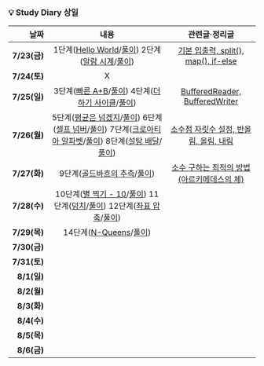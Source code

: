### 💡 Study Diary 상일  

|날짜|내용|관련글·정리글|
|------:|:---:|:---:|
|**7/23(금)**|1단계([Hello World](https://www.acmicpc.net/problem/2557)/[풀이](https://github.com/sangilyoon-dev/SSAFY_6th_KotlinStudy/blob/main/%EC%9C%A4%EC%83%81%EC%9D%BC/BOJ/2557_Hello%20World.kt)) 2단계([알람 시계](https://www.acmicpc.net/problem/2884)/[풀이](https://github.com/sangilyoon-dev/SSAFY_6th_KotlinStudy/blob/main/%EC%9C%A4%EC%83%81%EC%9D%BC/BOJ/2884_%EC%95%8C%EB%9E%8C%20%EC%8B%9C%EA%B3%84.kt))|[기본 입출력, split(), map(), if-else](https://meoru-tech.tistory.com/56)|
|**7/24(토)**|X||
|**7/25(일)**|3단계([빠른 A+B](https://www.acmicpc.net/problem/15552)/[풀이](https://github.com/sangilyoon-dev/SSAFY_6th_KotlinStudy/blob/main/%EC%9C%A4%EC%83%81%EC%9D%BC/BOJ/15552_%EB%B9%A0%EB%A5%B8%20A%2BB.kt)) 4단계([더하기 사이클](https://www.acmicpc.net/problem/1110)/[풀이](https://github.com/sangilyoon-dev/SSAFY_6th_KotlinStudy/blob/main/%EC%9C%A4%EC%83%81%EC%9D%BC/BOJ/1110_%EB%8D%94%ED%95%98%EA%B8%B0%20%EC%82%AC%EC%9D%B4%ED%81%B4.kt))|[BufferedReader, BufferedWriter](https://meoru-tech.tistory.com/57)|
|**7/26(월)**|5단계([평균은 넘겠지](https://www.acmicpc.net/problem/4344)/[풀이](https://github.com/sangilyoon-dev/SSAFY_6th_KotlinStudy/blob/main/%EC%9C%A4%EC%83%81%EC%9D%BC/BOJ/4344_%ED%8F%89%EA%B7%A0%EC%9D%80%20%EB%84%98%EA%B2%A0%EC%A7%80.kt)) 6단계([셀프 넘버](https://www.acmicpc.net/problem/4673)/[풀이](https://github.com/sangilyoon-dev/SSAFY_6th_KotlinStudy/blob/main/%EC%9C%A4%EC%83%81%EC%9D%BC/BOJ/4673_%EC%85%80%ED%94%84%20%EB%84%98%EB%B2%84.kt)) 7단계([크로아티아 알파벳](https://www.acmicpc.net/problem/2941)/[풀이](https://github.com/sangilyoon-dev/SSAFY_6th_KotlinStudy/blob/main/%EC%9C%A4%EC%83%81%EC%9D%BC/BOJ/2941_%ED%81%AC%EB%A1%9C%EC%95%84%ED%8B%B0%EC%95%84%20%EC%95%8C%ED%8C%8C%EB%B2%B3.kt)) 8단계([설탕 배달](https://www.acmicpc.net/problem/2839)/[풀이](https://github.com/sangilyoon-dev/SSAFY_6th_KotlinStudy/blob/main/%EC%9C%A4%EC%83%81%EC%9D%BC/BOJ/2839_%EC%84%A4%ED%83%95%20%EB%B0%B0%EB%8B%AC.kt))|[소수점 자릿수 설정, 반올림, 올림, 내림](https://meoru-tech.tistory.com/58)|
|**7/27(화)**|9단계([골드바흐의 추측](https://www.acmicpc.net/problem/9020)/[풀이](https://github.com/sangilyoon-dev/SSAFY_6th_KotlinStudy/blob/main/%EC%9C%A4%EC%83%81%EC%9D%BC/BOJ/9020_%EA%B3%A8%EB%93%9C%EB%B0%94%ED%9D%90%EC%9D%98%20%EC%B6%94%EC%B8%A1.kt))|[소수 구하는 최적의 방법(아르키메데스의 체)](https://marobiana.tistory.com/91)|
|**7/28(수)**|10단계([별 찍기 - 10](https://www.acmicpc.net/problem/2447)/[풀이](https://github.com/sangilyoon-dev/SSAFY_6th_KotlinStudy/blob/main/%EC%9C%A4%EC%83%81%EC%9D%BC/BOJ/2447_%EB%B3%84%20%EC%B0%8D%EA%B8%B0%20-%2010.kt)) 11단계([덩치](https://www.acmicpc.net/problem/7568)/[풀이](https://github.com/sangilyoon-dev/SSAFY_6th_KotlinStudy/blob/main/%EC%9C%A4%EC%83%81%EC%9D%BC/BOJ/7568_%EB%8D%A9%EC%B9%98.kr)) 12단계([좌표 압축](https://www.acmicpc.net/problem/18870)/[풀이](https://github.com/sangilyoon-dev/SSAFY_6th_KotlinStudy/blob/main/%EC%9C%A4%EC%83%81%EC%9D%BC/BOJ/18870_%EC%A2%8C%ED%91%9C%20%EC%95%95%EC%B6%95.kt))||
|**7/29(목)**|14단계([N-Queens](https://www.acmicpc.net/problem/9663)/[풀이](https://github.com/sangilyoon-dev/SSAFY_6th_KotlinStudy/blob/main/%EC%9C%A4%EC%83%81%EC%9D%BC/BOJ/9663_N-Queen.kt))||
|**7/30(금)**|||
|**7/31(토)**|||
|**8/1(일)**|||
|**8/2(월)**|||
|**8/3(화)**|||
|**8/4(수)**|||
|**8/5(목)**|||
|**8/6(금)**|||
